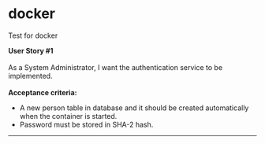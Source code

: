 # docker
Test for docker
<p>
<b>User Story #1</b><br><br>
As a System Administrator, I want the authentication service to be implemented.<br><br>
<b>Acceptance criteria:</b>
<ul>
 <li>A new person table in database and it should be created automatically when the container is started.</li>
 <li>Password must be stored in SHA-2 hash.</li>
</ul>
</p>
<hr>
<p>
